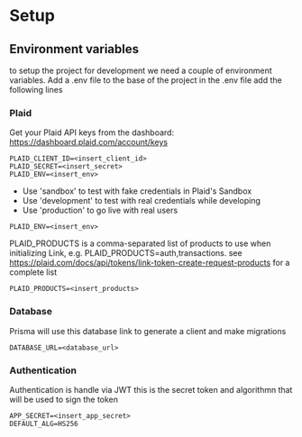 # Setup

## Environment variables 

to setup the project for development we need a couple of environment variables. Add a .env file to the base of the project in the .env file
add the following lines

### Plaid


Get your Plaid API keys from the dashboard: https://dashboard.plaid.com/account/keys
```
PLAID_CLIENT_ID=<insert_client_id>
PLAID_SECRET=<insert_secret>
PLAID_ENV=<insert_env>
``` 

- Use 'sandbox' to test with fake credentials in Plaid's Sandbox
- Use 'development' to test with real credentials while developing
- Use 'production' to go live with real users 

```
PLAID_ENV=<insert_env>
```

PLAID_PRODUCTS is a comma-separated list of products to use when
initializing Link, e.g. PLAID_PRODUCTS=auth,transactions.
see https://plaid.com/docs/api/tokens/link-token-create-request-products for a complete list

```
PLAID_PRODUCTS=<insert_products>
``` 
### Database

Prisma will use this database link to generate a client and make migrations

```
DATABASE_URL=<database_url>
```

### Authentication
Authentication is handle via JWT this is the secret token and algorithmn that will be used to sign the token
```
APP_SECRET=<insert_app_secret>
DEFAULT_ALG=HS256
```






